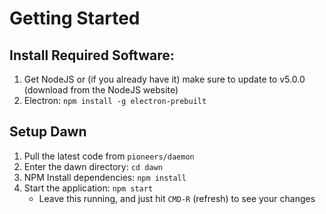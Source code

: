 # Getting Started

## Install Required Software:
1. Get NodeJS or (if you already have it) make sure to update to v5.0.0
(download from the NodeJS website)
1. Electron: `npm install -g electron-prebuilt`

## Setup Dawn
1. Pull the latest code from `pioneers/daemon`
1. Enter the dawn directory: `cd dawn`
1. NPM Install dependencies: `npm install`
1. Start the application: `npm start`
    * Leave this running, and just hit `CMD-R` (refresh) to see your changes
